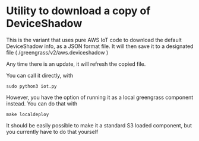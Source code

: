 # Utility to download  a copy of DeviceShadow

This is the variant that uses pure AWS IoT code to download
the default DeviceShadow info, as a JSON format file.
It will then save it to a designated file
( /greengrass/v2/aws.deviceshadow )

Any time there is an update, it will refresh the copied file.

You can call it directly, with

    sudo python3 iot.py

However, you have the option of running it as a local greengrass component
instead. You can do that with

    make localdeploy

It should be easily possible to make it a standard S3 loaded
component, but you currently have to do that yourself

